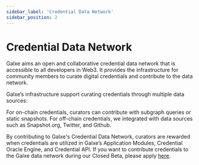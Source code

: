 ```yaml
---
sidebar_label: 'Credential Data Network'
sidebar_position: 2
---
```


# Credential Data Network

Galxe aims an open and collaborative credential data network that is accessible to all developers in Web3. It provides the infrastructure for community members to curate digital credentials and contribute to the data network.

Galxe’s infrastructure support curating credentials through multiple data sources:

For on-chain credentials, curators can contribute with subgraph queries or static snapshots.
For off-chain credentials, we integrated with data sources such as Snapshot.org, Twitter, and Github.

By contributing to Galxe's Credential Data Network, curators are rewarded when credentials are utilized in Galxe’s Application Modules, Credential Oracle Engine, and Credential API. If you want to contribute credentials to the Galxe data network during our Closed Beta, please apply [here](https://gal.xyz/application).
